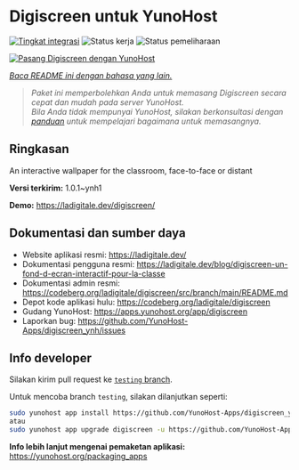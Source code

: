 <!--
N.B.: README ini dibuat secara otomatis oleh <https://github.com/YunoHost/apps/tree/master/tools/readme_generator>
Ini TIDAK boleh diedit dengan tangan.
-->

# Digiscreen untuk YunoHost

[![Tingkat integrasi](https://apps.yunohost.org/badge/integration/digiscreen)](https://ci-apps.yunohost.org/ci/apps/digiscreen/)
![Status kerja](https://apps.yunohost.org/badge/state/digiscreen)
![Status pemeliharaan](https://apps.yunohost.org/badge/maintained/digiscreen)

[![Pasang Digiscreen dengan YunoHost](https://install-app.yunohost.org/install-with-yunohost.svg)](https://install-app.yunohost.org/?app=digiscreen)

*[Baca README ini dengan bahasa yang lain.](./ALL_README.md)*

> *Paket ini memperbolehkan Anda untuk memasang Digiscreen secara cepat dan mudah pada server YunoHost.*  
> *Bila Anda tidak mempunyai YunoHost, silakan berkonsultasi dengan [panduan](https://yunohost.org/install) untuk mempelajari bagaimana untuk memasangnya.*

## Ringkasan

An interactive wallpaper for the classroom, face-to-face or distant


**Versi terkirim:** 1.0.1~ynh1

**Demo:** <https://ladigitale.dev/digiscreen/>
## Dokumentasi dan sumber daya

- Website aplikasi resmi: <https://ladigitale.dev/>
- Dokumentasi pengguna resmi: <https://ladigitale.dev/blog/digiscreen-un-fond-d-ecran-interactif-pour-la-classe>
- Dokumentasi admin resmi: <https://codeberg.org/ladigitale/digiscreen/src/branch/main/README.md>
- Depot kode aplikasi hulu: <https://codeberg.org/ladigitale/digiscreen>
- Gudang YunoHost: <https://apps.yunohost.org/app/digiscreen>
- Laporkan bug: <https://github.com/YunoHost-Apps/digiscreen_ynh/issues>

## Info developer

Silakan kirim pull request ke [`testing` branch](https://github.com/YunoHost-Apps/digiscreen_ynh/tree/testing).

Untuk mencoba branch `testing`, silakan dilanjutkan seperti:

```bash
sudo yunohost app install https://github.com/YunoHost-Apps/digiscreen_ynh/tree/testing --debug
atau
sudo yunohost app upgrade digiscreen -u https://github.com/YunoHost-Apps/digiscreen_ynh/tree/testing --debug
```

**Info lebih lanjut mengenai pemaketan aplikasi:** <https://yunohost.org/packaging_apps>
